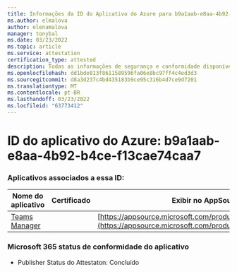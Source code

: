 ```yaml
---
title: Informações da ID do Aplicativo do Azure para b9a1aab-e8aa-4b92-b4ce-f13cae74caa7
ms.author: elmalova
author: elenamalova
manager: tonybal
ms.date: 03/23/2022
ms.topic: article
ms.service: attestation
certification_type: attested
description: Todas as informações de segurança e conformidade disponíveis para b9a1aab-e8aa-4b92-b4ce-f13cae74caa7.
ms.openlocfilehash: dd1bde813f8611589596fa06e8bc97ff4c4ed3d3
ms.sourcegitcommit: d8a3d237c4bd435183b9ce95c316b4d7ce9d7201
ms.translationtype: MT
ms.contentlocale: pt-BR
ms.lasthandoff: 03/23/2022
ms.locfileid: "63773412"
---
```

# <a name="azure-app-id-b9a1aaab-e8aa-4b92-b4ce-f13cae74caa7"></a>ID do aplicativo do Azure: b9a1aab-e8aa-4b92-b4ce-f13cae74caa7


### <a name="apps-associated-with-this-id"></a>Aplicativos associados a essa ID:
| **Nome do aplicativo** | **Certificado** | **Exibir no AppSource** |
|--------------|---------------|-----------------------|
| [Teams Manager](../forward/WA200000764.md) |  | [https://appsource.microsoft.com/product/office/WA200000764](https://appsource.microsoft.com/product/office/WA200000764) |

### <a name="microsoft-365-app-compliance-status"></a>Microsoft 365 status de conformidade do aplicativo
- Publisher Status do Attestaton: Concluído
